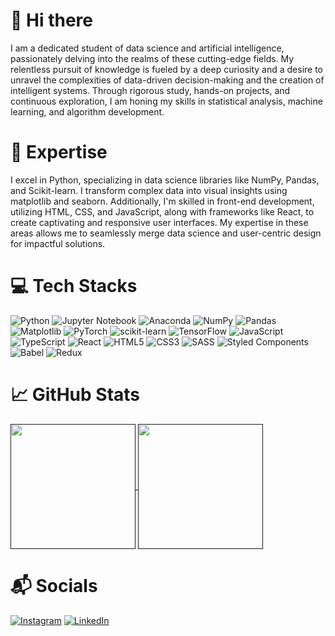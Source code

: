 # 👋 Hi there

I am a dedicated student of data science and artificial intelligence, passionately delving into the realms of these cutting-edge fields. My relentless pursuit of knowledge is fueled by a deep curiosity and a desire to unravel the complexities of data-driven decision-making and the creation of intelligent systems. Through rigorous study, hands-on projects, and continuous exploration, I am honing my skills in statistical analysis, machine learning, and algorithm development.

# 🎯 Expertise

I excel in Python, specializing in data science libraries like NumPy, Pandas, and Scikit-learn. I transform complex data into visual insights using matplotlib and seaborn. Additionally, I'm skilled in front-end development, utilizing HTML, CSS, and JavaScript, along with frameworks like React, to create captivating and responsive user interfaces. My expertise in these areas allows me to seamlessly merge data science and user-centric design for impactful solutions.

# 💻 Tech Stacks

![Python](https://img.shields.io/badge/python-3670A0?style=for-the-badge&logo=python&logoColor=ffdd54)
![Jupyter Notebook](https://img.shields.io/badge/jupyter-%23FA0F00.svg?style=for-the-badge&logo=jupyter&logoColor=white)
![Anaconda](https://img.shields.io/badge/Anaconda-%2344A833.svg?style=for-the-badge&logo=anaconda&logoColor=white)
![NumPy](https://img.shields.io/badge/numpy-%23013243.svg?style=for-the-badge&logo=numpy&logoColor=white)
![Pandas](https://img.shields.io/badge/pandas-%23150458.svg?style=for-the-badge&logo=pandas&logoColor=white)
![Matplotlib](https://img.shields.io/badge/Matplotlib-%23ffffff.svg?style=for-the-badge&logo=Matplotlib&logoColor=black)
![PyTorch](https://img.shields.io/badge/PyTorch-%23EE4C2C.svg?style=for-the-badge&logo=PyTorch&logoColor=white)
![scikit-learn](https://img.shields.io/badge/scikit--learn-%23F7931E.svg?style=for-the-badge&logo=scikit-learn&logoColor=white)
![TensorFlow](https://img.shields.io/badge/TensorFlow-%23FF6F00.svg?style=for-the-badge&logo=TensorFlow&logoColor=white)
![JavaScript](https://img.shields.io/badge/javascript-%23323330.svg?style=for-the-badge&logo=javascript&logoColor=%23F7DF1E)
![TypeScript](https://img.shields.io/badge/typescript-%23007ACC.svg?style=for-the-badge&logo=typescript&logoColor=white)
![React](https://img.shields.io/badge/react-%2320232a.svg?style=for-the-badge&logo=react&logoColor=%2361DAFB)
![HTML5](https://img.shields.io/badge/html5-%23E34F26.svg?style=for-the-badge&logo=html5&logoColor=white)
![CSS3](https://img.shields.io/badge/css3-%231572B6.svg?style=for-the-badge&logo=css3&logoColor=white)
![SASS](https://img.shields.io/badge/SASS-hotpink.svg?style=for-the-badge&logo=SASS&logoColor=white)
![Styled Components](https://img.shields.io/badge/styled--components-DB7093?style=for-the-badge&logo=styled-components&logoColor=white)
![Babel](https://img.shields.io/badge/Babel-F9DC3e?style=for-the-badge&logo=babel&logoColor=black)
![Redux](https://img.shields.io/badge/redux-%23593d88.svg?style=for-the-badge&logo=redux&logoColor=white)

# 📈 GitHub Stats
<a href="">
  <img height=200 align="center" src="https://github-readme-stats.vercel.app/api?username=GabrielVCoutinho&show_icons=true&theme=tokyonight" />
</a>
<a href="">
  <img height=200 align="center" src="https://github-readme-stats.vercel.app/api/top-langs/?username=GabrielVCoutinho&layout=compact&theme=tokyonight" />
</a>

# 📬 Socials

[![Instagram](https://img.shields.io/badge/Instagram-%23E4405F.svg?logo=Instagram&logoColor=white)](https://www.instagram.com/gvieira_coutinho/) [![LinkedIn](https://img.shields.io/badge/LinkedIn-%230077B5.svg?logo=linkedin&logoColor=white)](https://www.linkedin.com/in/gabriel-vieira-417265234/)
